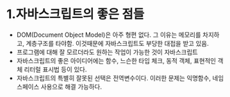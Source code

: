 # 1.자바스크립트의 좋은 점들 
* DOM(Document Object Model)은 아주 형편 없다. 그 이유는 메모리를 차지하고, 계층구조를 타야함. 
이것때문에 자바스크립트도 부당한 대접을 받고 있음.
* 프로그램에 대해 잘 모르더라도 원하는 작업이 가능한 것이 자바스크립트
* 자바스크립트의 좋은 아이디어에는 함수, 느슨한 타입 체크, 동적 객체, 표현적인 객체 리터럴 표시법 등이 있다.
* 자바스크립트의 특별히 잘못된 선택은 전역변수이다. 이러한 문제는 익명함수, 네임스페이스 사용으로 해결 가능하다.
